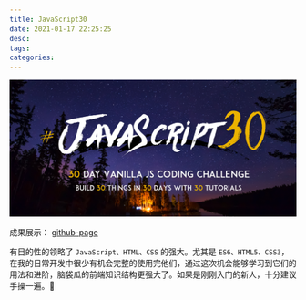 ```yaml
---
title: JavaScript30
date: 2021-01-17 22:25:25
desc:
tags:
categories:
---
```


![JavaScript30](./JavaScript30/JavaScript30.png)

成果展示： [github-page](https://pl-fe.github.io/JavaScript30/)

有目的性的领略了 `JavaScript、HTML、CSS` 的强大。尤其是 `ES6、HTML5、CSS3`，在我的日常开发中很少有机会完整的使用完他们，通过这次机会能够学习到它们的用法和进阶，脑袋瓜的前端知识结构更强大了。如果是刚刚入门的新人，十分建议手操一遍。🥰
